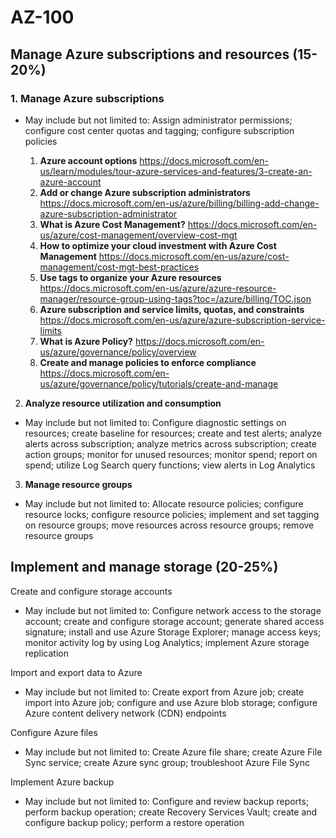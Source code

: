 # AZ-100

## Manage Azure subscriptions and resources (15-20%)

### 1. **Manage Azure subscriptions**

* May include but not limited to: Assign administrator permissions; configure cost center quotas and tagging; configure subscription policies

  1. **Azure account options** https://docs.microsoft.com/en-us/learn/modules/tour-azure-services-and-features/3-create-an-azure-account
  1. **Add or change Azure subscription administrators** https://docs.microsoft.com/en-us/azure/billing/billing-add-change-azure-subscription-administrator
  1. **What is Azure Cost Management?** https://docs.microsoft.com/en-us/azure/cost-management/overview-cost-mgt
  1. **How to optimize your cloud investment with Azure Cost Management** https://docs.microsoft.com/en-us/azure/cost-management/cost-mgt-best-practices
  1. **Use tags to organize your Azure resources** https://docs.microsoft.com/en-us/azure/azure-resource-manager/resource-group-using-tags?toc=/azure/billing/TOC.json
  1. **Azure subscription and service limits, quotas, and constraints** https://docs.microsoft.com/en-us/azure/azure-subscription-service-limits
  1. **What is Azure Policy?** https://docs.microsoft.com/en-us/azure/governance/policy/overview
  1. **Create and manage policies to enforce compliance** https://docs.microsoft.com/en-us/azure/governance/policy/tutorials/create-and-manage
  

2. **Analyze resource utilization and consumption**

* May include but not limited to: Configure diagnostic settings on resources; create baseline for resources; create and test alerts; analyze alerts across subscription; analyze metrics across subscription; create action groups; monitor for unused resources; monitor spend; report on spend; utilize Log Search query functions; view alerts in Log Analytics

3. **Manage resource groups**

* May include but not limited to: Allocate resource policies; configure resource locks; configure resource policies; implement and set tagging on resource groups; move resources across resource groups; remove resource groups

## Implement and manage storage (20-25%)

Create and configure storage accounts

* May include but not limited to: Configure network access to the storage account; create and configure storage account; generate shared access signature; install and use Azure Storage Explorer; manage access keys; monitor activity log by using Log Analytics; implement Azure storage replication

Import and export data to Azure
* May include but not limited to: Create export from Azure job; create import into Azure job; configure and use Azure blob storage; configure Azure content delivery network (CDN) endpoints

Configure Azure files
* May include but not limited to: Create Azure file share; create Azure File Sync service; create Azure sync group; troubleshoot Azure File Sync

Implement Azure backup
* May include but not limited to: Configure and review backup reports; perform backup operation; create Recovery Services Vault; create and configure backup policy; perform a restore operation
